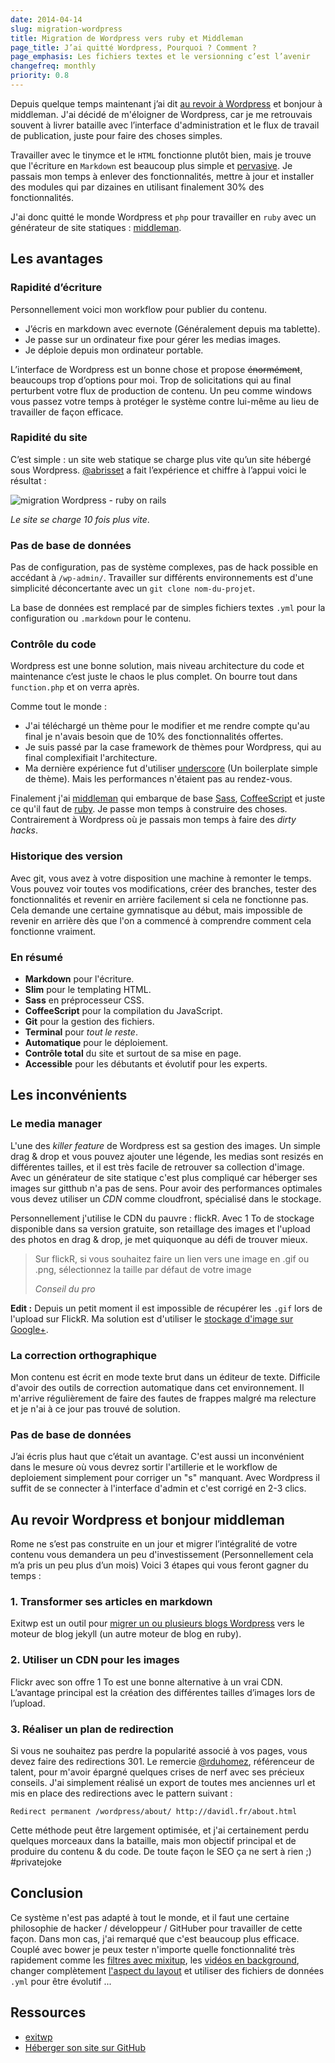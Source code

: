 ```yaml
---
date: 2014-04-14
slug: migration-wordpress
title: Migration de Wordpress vers ruby et Middleman
page_title: J’ai quitté Wordpress, Pourquoi ? Comment ?
page_emphasis: Les fichiers textes et le versionning c’est l’avenir
changefreq: monthly
priority: 0.8
---
```


Depuis quelque temps maintenant j’ai dit [au revoir à Wordpress](http://lesjoiesducode.fr/post/78835971429/quand-lintegrateur-veut-toucher-au-php) et bonjour à middleman.
J'ai décidé de m'éloigner de Wordpress, car je me retrouvais souvent à livrer bataille avec l’interface d'administration et le flux de travail de publication, juste pour faire des choses simples.

Travailler avec le tinymce et le `HTML` fonctionne plutôt bien, mais je trouve que l'écriture en `Markdown` est beaucoup plus simple et [pervasive](http://fr.wikipedia.org/wiki/Environnement_pervasif).
Je passais mon temps à enlever des fonctionnalités, mettre à jour et installer des modules qui par dizaines en utilisant finalement 30% des fonctionnalités.

J'ai donc quitté le monde Wordpress et `php` pour travailler en `ruby` avec un générateur de site statiques : [middleman](http://middlemanapp.com/).

## Les avantages

### Rapidité d’écriture

Personnellement voici mon workflow pour publier du contenu.

- J’écris en markdown avec evernote (Généralement depuis ma tablette).
- Je passe sur un ordinateur fixe pour gérer les medias images.
- Je déploie depuis mon ordinateur portable.

L’interface de Wordpress est un bonne chose et propose <s>énormément</s>, beaucoups trop d’options pour moi. Trop de solicitations qui au final perturbent votre flux de production de contenu. Un peu comme windows vous passez votre temps à protéger le système contre lui-même au lieu de travailler de façon efficace.

### Rapidité du site

C’est simple : un site web statique se charge plus vite qu’un site hébergé sous Wordpress. [@abrisset](https://twitter.com/ABrisset) a fait l’expérience et chiffre à l’appui voici le résultat :

![migration Wordpress - ruby on rails](https://farm4.staticflickr.com/3724/13851401935_98a7267d54_o.png)

_Le site se charge 10 fois plus vite_.

### Pas de base de données

Pas de configuration, pas de système complexes, pas de hack possible en accédant à `/wp-admin/`. Travailler sur différents environnements est d'une simplicité déconcertante avec un `git clone nom-du-projet`.

La base de données est remplacé par de simples fichiers textes `.yml` pour la configuration ou `.markdown` pour le contenu.

### Contrôle du code

Wordpress est une bonne solution, mais niveau architecture du code et maintenance c’est juste le chaos le plus complet. On bourre tout dans `function.php` et on verra après.

Comme tout le monde :

- J'ai téléchargé un thème pour le modifier et me rendre compte qu'au final je n'avais besoin que de 10% des fonctionnalités offertes.
- Je suis passé par la case framework de thèmes pour Wordpress, qui au final complexifiait l'architecture.
- Ma dernière expérience fut d'utiliser [underscore](http://underscores.me/) (Un boilerplate simple de thème). Mais les performances n'étaient pas au rendez-vous.

Finalement j'ai [middleman](http://middlemanapp.com/) qui embarque de base [Sass](http://sass-lang.com/), [CoffeeScript](http://coffeescript.org/) et juste ce qu'il faut de [ruby](http://rubyonrails.org/). Je passe mon temps à construire des choses. Contrairement à Wordpress où je passais mon temps à faire des _dirty hacks_.

### Historique des version

Avec git, vous avez à votre disposition une machine à remonter le temps. Vous pouvez voir toutes vos modifications, créer des branches, tester des fonctionnalités et revenir en arrière facilement si cela ne fonctionne pas. Cela demande une certaine gymnatisque au début, mais impossible de revenir en arrière dès que l'on a commencé à comprendre comment cela fonctionne vraiment.

### En résumé

- __Markdown__ pour l'écriture.
- __Slim__ pour le templating HTML.
- __Sass__ en préprocesseur CSS.
- __CoffeeScript__ pour la compilation du JavaScript.
- __Git__ pour la gestion des fichiers.
- __Terminal__ pour _tout le reste_.
- __Automatique__ pour le déploiement.
- __Contrôle total__ du site et surtout de sa mise en page.
- __Accessible__ pour les débutants et évolutif pour les experts.

## Les inconvénients

### Le media manager

L'une des _killer feature_ de Wordpress est sa gestion des images. Un simple drag & drop et vous pouvez ajouter une légende, les medias sont resizés en différentes tailles, et il est très facile de retrouver sa collection d'image.
Avec un générateur de site statique c'est plus compliqué car héberger ses images sur gitthub n'a pas de sens. Pour avoir des performances optimales vous devez utiliser un _CDN_ comme cloudfront, spécialisé dans le stockage.

Personnellement j'utilise le CDN du pauvre : flickR. Avec 1 To de stockage disponible dans sa version gratuite, son retaillage des images et l'upload des photos en drag & drop, je met quiquonque au défi de trouver mieux.

> Sur flickR, si vous souhaitez faire un lien vers une image en .gif ou .png, sélectionnez la taille par défaut de votre image
>
> <cite>Conseil du pro</cite>

__Edit :__ Depuis un petit moment il est impossible de récupérer les `.gif` lors de l'upload sur FlickR. Ma solution est d'utiliser le [stockage d'image sur Google+](https://plus.google.com/photos/+DavidLeulietteWeb/albums/6018079515488972289).

### La correction orthographique

Mon contenu est écrit en mode texte brut dans un éditeur de texte. Difficile d'avoir des outils de correction automatique dans cet environnement. Il m'arrive régulièrement de faire des fautes de frappes malgré ma relecture et je n'ai à ce jour pas trouvé de solution.

### Pas de base de données

J’ai écris plus haut que c’était un avantage. C'est aussi un inconvénient dans le mesure où vous devrez sortir l'artillerie et le workflow de deploiement simplement pour corriger un "s" manquant. Avec Wordpress il suffit de se connecter à l'interface d'admin et c'est corrigé en 2-3 clics.

## Au revoir Wordpress et bonjour middleman

Rome ne s’est pas construite en un jour et migrer l’intégralité de votre contenu vous demandera un peu d'investissement (Personnellement cela m’a pris un peu plus d’un mois)
Voici 3 étapes qui vous feront gagner du temps :

### 1. Transformer ses articles en markdown

Exitwp est un outil pour [migrer un ou plusieurs blogs Wordpress](https://github.com/thomasf/exitwp) vers le moteur de blog jekyll (un autre moteur de blog en ruby).

### 2. Utiliser un CDN pour les images

Flickr avec son offre 1 To est une bonne alternative à un vrai CDN. L’avantage principal est la création des différentes tailles d’images lors de l’upload.

### 3. Réaliser un plan de redirection

Si vous ne souhaitez pas perdre la popularité associé à vos pages, vous devez faire des redirections 301. Le remercie [@rduhomez](https://twitter.com/rduhomez), référenceur de talent, pour m'avoir épargné quelques crises de nerf avec ses précieux conseils.
J'ai simplement réalisé un export de toutes mes anciennes url et mis en place des redirections avec le pattern suivant :

    Redirect permanent /wordpress/about/ http://davidl.fr/about.html

Cette méthode peut être largement optimisée, et j'ai certainement perdu quelques morceaux dans la bataille, mais mon objectif principal et de produire du contenu & du code. De toute façon le SEO ça ne sert à rien ;) #privatejoke

## Conclusion

Ce système n'est pas adapté à tout le monde, et il faut une certaine philosophie de hacker / développeur / GitHuber pour travailler de cette façon. Dans mon cas, j'ai remarqué que c'est beaucoup plus efficace. Couplé avec bower je peux tester n'importe quelle fonctionnalité très rapidement comme les [filtres avec mixitup](http://davidl.fr/projects.html), les [vidéos en background](http://davidl.fr/webdesign.html), changer complètement [l'aspect du layout](http://davidl.fr/books.html) et utiliser des fichiers de données `.yml` pour être évolutif ...

## Ressources

- [exitwp](https://github.com/thomasf/exitwp)
- [Héberger son site sur GitHub](http://davidl.fr/blog/hebergement-gratuit-ovh.html)
